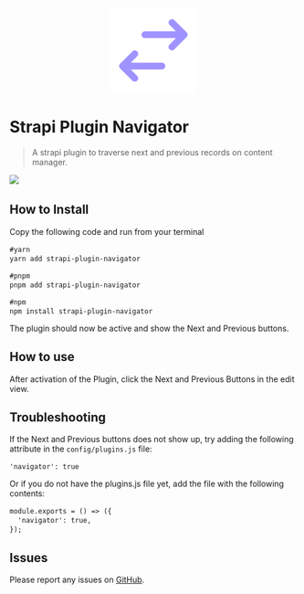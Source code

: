 <div align="center" width="150px">
  <img style="width: 150px; height: auto;" src="doc/logo-128.png" alt="Logo - Strapi Navigator" />
</div>

# Strapi Plugin Navigator
> A strapi plugin to traverse next and previous records on content manager.

![](doc/screen.jpg)

## How to Install

Copy the following code and run from your terminal

```
#yarn
yarn add strapi-plugin-navigator
```
```
#pnpm
pnpm add strapi-plugin-navigator
```
```
#npm
npm install strapi-plugin-navigator
```

The plugin should now be active and show the Next and Previous buttons.

## How to use
After activation of the Plugin, click the Next and Previous Buttons in the edit view.

## Troubleshooting
If the Next and Previous buttons does not show up, try adding the following attribute in the `config/plugins.js` file:

```
'navigator': true
```
Or if you do not have the plugins.js file yet, add the file with the following contents:
```
module.exports = () => ({
  'navigator': true,
});
```

## Issues

Please report any issues on [GitHub](https://github.com/heliconiaIO/strapi-plugin-navigator/issues/new).